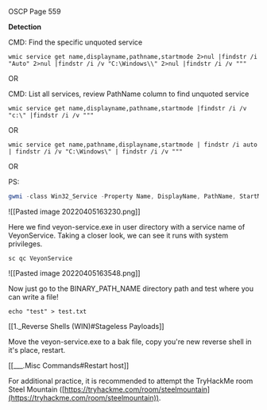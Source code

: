 OSCP Page 559

**Detection**  

CMD:  Find the specific unquoted service 
```batch - target
wmic service get name,displayname,pathname,startmode 2>nul |findstr /i "Auto" 2>nul |findstr /i /v "C:\Windows\\" 2>nul |findstr /i /v """
```

OR

CMD: List all services, review PathName column to find unquoted service
```batch - target
wmic service get name,displayname,pathname,startmode |findstr /i /v "c:\" |findstr /i /v """
```

OR

```batch - target
wmic service get name,pathname,displayname,startmode | findstr /i auto | findstr /i /v "C:\Windows\" | findstr /i /v """
```

OR

PS:
```powershell - target
gwmi -class Win32_Service -Property Name, DisplayName, PathName, StartMode | Where {$_.StartMode -eq "Auto" -and $_.PathName -notlike "C:\Windows*" -and $_.PathName -notlike '"*'} | select PathName,DisplayName,Name
```

![[Pasted image 20220405163230.png]]

Here we find veyon-service.exe in user directory with a service name of VeyonService.  Taking a closer look, we can see it runs with system privileges.

```batch - target
sc qc VeyonService
```

![[Pasted image 20220405163548.png]]

Now just go to the BINARY_PATH_NAME directory path and test where you can write a file!

```
echo "test" > test.txt
```

[[1._Reverse Shells (WIN)#Stageless Payloads]]

Move the veyon-service.exe to a bak file, copy you're new reverse shell in it's place, restart.

[[___.Misc Commands#Restart host]]

For additional practice, it is recommended to attempt the TryHackMe room Steel Mountain ([https://tryhackme.com/room/steelmountain](https://tryhackme.com/room/steelmountain)).

